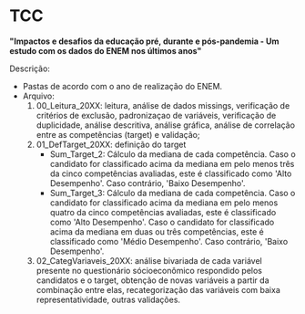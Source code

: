 # TCC

**"Impactos e desafios da educação pré, durante e
pós-pandemia - Um estudo com os dados do ENEM
nos últimos anos"**

Descrição: 
- Pastas de acordo com o ano de realização do ENEM.
- Arquivo:
    1) 00_Leitura_20XX: leitura, análise de dados missings, verificação de critérios de exclusão, padronizaçao de variáveis, verificação de duplicidade, análise descritiva, análise gráfica, análise de correlação entre as competências (target) e validação;
    2) 01_DefTarget_20XX: definição do target
       - Sum_Target_2: Cálculo da mediana de cada competência. Caso o candidato for classificado acima da mediana em pelo menos três da cinco competências avaliadas, este é classificado como 'Alto Desempenho'. Caso contrário, 'Baixo Desempenho'.
       - Sum_Target_3: Cálculo da mediana de cada competência. Caso o candidato for classificado acima da mediana em pelo menos quatro da cinco competências avaliadas, este é classificado como 'Alto Desempenho'. Caso o candidato for classificado acima da mediana em duas ou três competências, este é classificado como 'Médio Desempenho'. Caso contrário, 'Baixo Desempenho'.
    3) 02_CategVariaveis_20XX: análise bivariada de cada variável presente no questionário sócioeconômico respondido pelos candidatos e o target, obtenção de novas variáveis a partir da combinação entre elas, recategorização das variáveis com baixa representatividade, outras validações.




